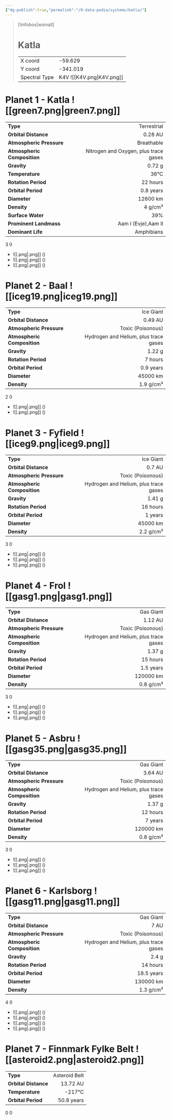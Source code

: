 ```yaml
---
{"dg-publish":true,"permalink":"/9-data-pedia/systems/katla/"}
---
```


> [!infobox|wsmall]
> # Katla
> | | |
> | - | - |
> | X coord | -59.629 |
> | Y coord| -341.019 |
> | Spectral Type | K4V ![[K4V.png\|K4V.png]] |

# Planet 1 - Katla ![[green7.png\|green7.png]]
|                             |                           |
| --------------------------- | -------------------------:|
| **Type**                    |             Terrestrial |
| **Orbital Distance**        |   0.28 AU |
| **Atmospheric Pressure**    |       Breathable |
| **Atmospheric Composition** |      Nitrogen and Oxygen, plus trace gases |
| **Gravity**                 |        0.72 g |
| **Temperature**             |    36°C |
| **Rotation Period**         |  22 hours |
| **Orbital Period** | 0.8 years |
| **Diameter**                |      12600 km | 
| **Density**                 |    4 g/cm³ |
| **Surface Water**           |           39% | 
| **Prominent Landmass**      |         Aam I (Evje),Aam II | 
| **Dominant Life**           |         Amphibians |



3
0

- ![[.png\|.png]]  ()
- ![[.png\|.png]]  ()
- ![[.png\|.png]]  ()


# Planet 2 - Baal ![[iceg19.png\|iceg19.png]]
|                             |                           |
| --------------------------- | -------------------------:|
| **Type**                    |             Ice Giant |
| **Orbital Distance**        |   0.49 AU |
| **Atmospheric Pressure**    |       Toxic (Poisonous) |
| **Atmospheric Composition** |      Hydrogen and Helium, plus trace gases |
| **Gravity**                 |        1.22 g |
| **Rotation Period**         |  7 hours |
| **Orbital Period** | 0.9 years |
| **Diameter**                |      45000 km | 
| **Density**                 |    1.9 g/cm³ |



2
0

- ![[.png\|.png]]  ()
- ![[.png\|.png]]  ()


# Planet 3 - Fyfield ![[iceg9.png\|iceg9.png]]
|                             |                           |
| --------------------------- | -------------------------:|
| **Type**                    |             Ice Giant |
| **Orbital Distance**        |   0.7 AU |
| **Atmospheric Pressure**    |       Toxic (Poisonous) |
| **Atmospheric Composition** |      Hydrogen and Helium, plus trace gases |
| **Gravity**                 |        1.41 g |
| **Rotation Period**         |  16 hours |
| **Orbital Period** | 1 years |
| **Diameter**                |      45000 km | 
| **Density**                 |    2.2 g/cm³ |



3
0

- ![[.png\|.png]]  ()
- ![[.png\|.png]]  ()
- ![[.png\|.png]]  ()


# Planet 4 - Frol ![[gasg1.png\|gasg1.png]]
|                             |                           |
| --------------------------- | -------------------------:|
| **Type**                    |             Gas Giant |
| **Orbital Distance**        |   1.12 AU |
| **Atmospheric Pressure**    |       Toxic (Poisonous) |
| **Atmospheric Composition** |      Hydrogen and Helium, plus trace gases |
| **Gravity**                 |        1.37 g |
| **Rotation Period**         |  15 hours |
| **Orbital Period** | 1.5 years |
| **Diameter**                |      120000 km | 
| **Density**                 |    0.8 g/cm³ |



3
0

- ![[.png\|.png]]  ()
- ![[.png\|.png]]  ()
- ![[.png\|.png]]  ()


# Planet 5 - Asbru ![[gasg35.png\|gasg35.png]]
|                             |                           |
| --------------------------- | -------------------------:|
| **Type**                    |             Gas Giant |
| **Orbital Distance**        |   3.64 AU |
| **Atmospheric Pressure**    |       Toxic (Poisonous) |
| **Atmospheric Composition** |      Hydrogen and Helium, plus trace gases |
| **Gravity**                 |        1.37 g |
| **Rotation Period**         |  12 hours |
| **Orbital Period** | 7 years |
| **Diameter**                |      120000 km | 
| **Density**                 |    0.8 g/cm³ |



3
0

- ![[.png\|.png]]  ()
- ![[.png\|.png]]  ()
- ![[.png\|.png]]  ()


# Planet 6 - Karlsborg ![[gasg11.png\|gasg11.png]]
|                             |                           |
| --------------------------- | -------------------------:|
| **Type**                    |             Gas Giant |
| **Orbital Distance**        |   7 AU |
| **Atmospheric Pressure**    |       Toxic (Poisonous) |
| **Atmospheric Composition** |      Hydrogen and Helium, plus trace gases |
| **Gravity**                 |        2.4 g |
| **Rotation Period**         |  14 hours |
| **Orbital Period** | 18.5 years |
| **Diameter**                |      130000 km | 
| **Density**                 |    1.3 g/cm³ |



4
0

- ![[.png\|.png]]  ()
- ![[.png\|.png]]  ()
- ![[.png\|.png]]  ()
- ![[.png\|.png]]  ()


# Planet 7 - Finnmark Fylke Belt ![[asteroid2.png\|asteroid2.png]]
|                             |                           |
| --------------------------- | -------------------------:|
| **Type**                    |             Asteroid Belt |
| **Orbital Distance**        |   13.72 AU |
| **Temperature**             |    -217°C |
| **Orbital Period** | 50.8 years |



0
0



